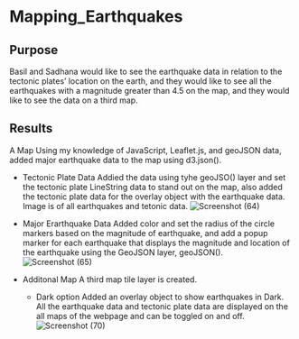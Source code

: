 
# Mapping_Earthquakes

## Purpose
Basil and Sadhana would like to see the earthquake data in relation to the tectonic plates’ location on the earth, and
they would like to see all the earthquakes with a magnitude greater than 4.5 on the map, and they would like to see the data on a third map. 

## Results

A Map Using my knowledge of JavaScript, Leaflet.js, and geoJSON data, added major earthquake data to the map using d3.json().

* Tectonic Plate Data
  Addied the data using tyhe geoJSO() layer and set the tectonic plate LineString data to stand out on the map, also added the tectonic plate data for the overlay object with the earthquake data. 
Image is of all earthquakes and tetonic data.
![Screenshot (64)](https://user-images.githubusercontent.com/94208810/154193892-e819d6d8-5648-4f9a-844f-9e052ec8b380.png)


* Major Erarthquake Data
   Added color and set the radius of the circle markers based on the magnitude of earthquake, and add a popup marker for each earthquake that displays the magnitude and location of the earthquake using the GeoJSON layer, geoJSON().
![Screenshot (65)](https://user-images.githubusercontent.com/94208810/154193699-4bc1e8ed-0934-42a1-a8d4-6c68abd91270.png)

* Additonal Map 
  A third map tile layer is created. 
  * Dark option
  Added an overlay object to show earthquakes in Dark.
  All the earthquake data and tectonic plate data are displayed on the all maps of the webpage and can be toggled on and off. 
![Screenshot (70)](https://user-images.githubusercontent.com/94208810/154194376-34d708e4-fa26-445c-b157-f38145d0e95f.png)
